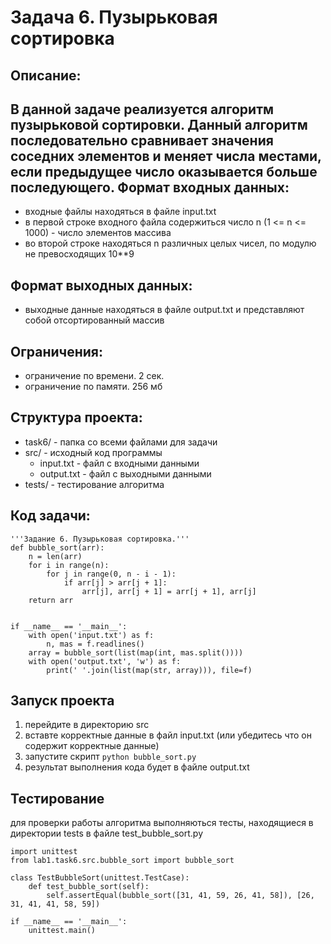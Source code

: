 Задача 6. Пузырьковая сортировка
================================
Описание:
--------------------------------
В данной задаче реализуется алгоритм пузырьковой сортировки. Данный алгоритм последовательно сравнивает значения соседних элементов и меняет числа местами, если предыдущее число оказывается больше последующего. 
Формат входных данных:
------------------------------
* входные файлы находяться в файле input.txt
* в первой строке входного файла содержиться число n (1 <= n <= 1000) - число элементов массива
* во второй строке находяться n различных целых чисел, по модулю не превосходящих 10**9

Формат выходных данных:
--------------------
* выходные данные находяться в файле output.txt и представляют собой отсортированный массив
  
Ограничения:
--------
* ограничение по времени. 2 сек.
* ограничение по памяти. 256 мб

Структура проекта:
-------
* task6/ - папка со всеми файлами для задачи
* src/ - исходный код программы
    * input.txt - файл с входными данными
    * output.txt - файл с выходными данными
* tests/ - тестирование алгоритма

Код задачи:
---------
```
'''Задание 6. Пузырьковая сортировка.'''
def bubble_sort(arr):
    n = len(arr)
    for i in range(n):
        for j in range(0, n - i - 1):
            if arr[j] > arr[j + 1]:
                arr[j], arr[j + 1] = arr[j + 1], arr[j]
    return arr


if __name__ == '__main__':
    with open('input.txt') as f:
        n, mas = f.readlines()
    array = bubble_sort(list(map(int, mas.split())))
    with open('output.txt', 'w') as f:
        print(' '.join(list(map(str, array))), file=f)
```

Запуск проекта
--------
1. перейдите в директорию src
2. вставте корректные данные в файл input.txt (или убедитесь что он содержит корректные данные)
3. запустите скрипт ```python bubble_sort.py```
4. результат выполнения кода будет в файле output.txt

Тестирование
----------
для проверки работы алгоритма выполняються тесты, находящиеся в директории tests в файле test_bubble_sort.py

```
import unittest
from lab1.task6.src.bubble_sort import bubble_sort

class TestBubbleSort(unittest.TestCase):
    def test_bubble_sort(self):
        self.assertEqual(bubble_sort([31, 41, 59, 26, 41, 58]), [26, 31, 41, 41, 58, 59])

if __name__ == '__main__':
    unittest.main()
```


